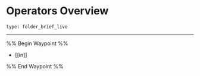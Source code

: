 # Operators Overview
 
```ccard
type: folder_brief_live
```
 
---

%% Begin Waypoint %%
- [[in]]

%% End Waypoint %%